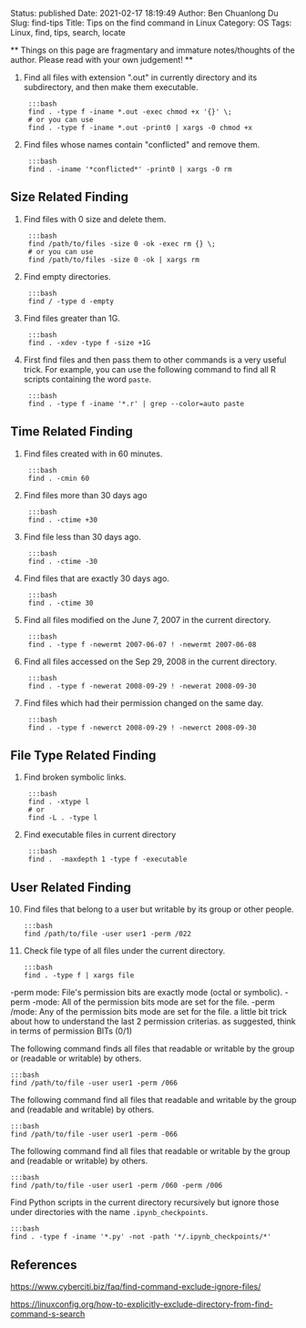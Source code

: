 Status: published
Date: 2021-02-17 18:19:49
Author: Ben Chuanlong Du
Slug: find-tips
Title: Tips on the find command in Linux
Category: OS
Tags: Linux, find, tips, search, locate

**
Things on this page are
fragmentary and immature notes/thoughts of the author.
Please read with your own judgement!
**

1. Find all files with extension ".out" in currently directory and its subdirectory, 
    and then make them executable.

        :::bash
        find . -type f -iname *.out -exec chmod +x '{}' \;
        # or you can use 
        find . -type f -iname *.out -print0 | xargs -0 chmod +x


2. Find files whose names contain "conflicted" and remove them.

        :::bash
        find . -iname '*conflicted*' -print0 | xargs -0 rm

## Size Related Finding

1. Find files with 0 size and delete them.

        :::bash
        find /path/to/files -size 0 -ok -exec rm {} \;
        # or you can use
        find /path/to/files -size 0 -ok | xargs rm 


2. Find empty directories. 

        :::bash
        find / -type d -empty


3. Find files greater than 1G.

        :::bash
        find . -xdev -type f -size +1G


4. First find files and then pass them to other commands is a very useful trick.
    For example, 
    you can use the following command to find all R scripts containing the word `paste`.

        :::bash
        find . -type f -iname '*.r' | grep --color=auto paste


## Time Related Finding

1. Find files created with in 60 minutes.

        :::bash
        find . -cmin 60

2. Find files more than 30 days ago
        
        :::bash
        find . -ctime +30

3. Find file less than 30 days ago.

        :::bash
        find . -ctime -30

4. Find files that are exactly 30 days ago.

        :::bash
        find . -ctime 30

2. Find all files modified on the June 7, 2007 in the current directory.

        :::bash
        find . -type f -newermt 2007-06-07 ! -newermt 2007-06-08


3. Find all files accessed on the Sep 29, 2008 in the current directory.

        :::bash
        find . -type f -newerat 2008-09-29 ! -newerat 2008-09-30

4. Find files which had their permission changed on the same day.

        :::bash
        find . -type f -newerct 2008-09-29 ! -newerct 2008-09-30

## File Type Related Finding

1. Find broken symbolic links.

        :::bash
        find . -xtype l
        # or
        find -L . -type l

3. Find executable files in current directory 
        
        :::bash
        find .  -maxdepth 1 -type f -executable

## User Related Finding

10. Find files that belong to a user but writable by its group or other people.

        :::bash
        find /path/to/file -user user1 -perm /022

11. Check file type of all files under the current directory.

        :::bash
        find . -type f | xargs file

-perm mode: File's permission bits are exactly mode (octal or symbolic).
-perm -mode: All  of  the  permission bits mode are set for the file. 
-perm /mode: Any of the permission bits mode are set for the file. 
a little bit trick about how to understand the last 2 permission criterias.
as suggested, think in terms of permission BITs (0/1)

The following command finds all files that readable or writable by the group or (readable or writable) by others.

    :::bash
    find /path/to/file -user user1 -perm /066

The following command find all files that readable and writable by the group and (readable and writable) by others.

    :::bash
    find /path/to/file -user user1 -perm -066

The following command find all files that readable or writable by the group and (readable or writable) by others.

    :::bash
    find /path/to/file -user user1 -perm /060 -perm /006


Find Python scripts in the current directory recursively
but ignore those under directories with the name `.ipynb_checkpoints`.

    :::bash
    find . -type f -iname '*.py' -not -path '*/.ipynb_checkpoints/*'

## References

https://www.cyberciti.biz/faq/find-command-exclude-ignore-files/

https://linuxconfig.org/how-to-explicitly-exclude-directory-from-find-command-s-search